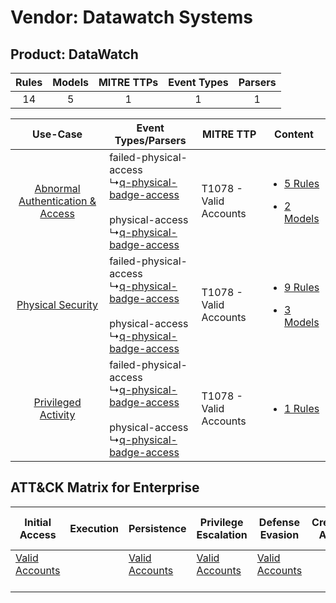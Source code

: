 Vendor: Datawatch Systems
=========================
Product: DataWatch
------------------
| Rules | Models | MITRE TTPs | Event Types | Parsers |
|:-----:|:------:|:----------:|:-----------:|:-------:|
|  14   |   5    |     1      |      1      |    1    |

|    Use-Case    | Event Types/Parsers    | MITRE TTP    | Content    |
|:----:| ---- | ---- | ---- |
| [Abnormal Authentication & Access](../../../UseCases/uc_abnormal_authentication_&_access.md) |  failed-physical-access<br> ↳[q-physical-badge-access](Ps/pC_qphysicalbadgeaccess.md)<br><br> physical-access<br> ↳[q-physical-badge-access](Ps/pC_qphysicalbadgeaccess.md)<br> | T1078 - Valid Accounts<br> | [<ul><li>5 Rules</li></ul><ul><li>2 Models</li></ul>](RM/r_m_datawatch_systems_datawatch_Abnormal_Authentication_&_Access.md) |
|    [Physical Security](../../../UseCases/uc_physical_security.md)    |  failed-physical-access<br> ↳[q-physical-badge-access](Ps/pC_qphysicalbadgeaccess.md)<br><br> physical-access<br> ↳[q-physical-badge-access](Ps/pC_qphysicalbadgeaccess.md)<br> | T1078 - Valid Accounts<br> | [<ul><li>9 Rules</li></ul><ul><li>3 Models</li></ul>](RM/r_m_datawatch_systems_datawatch_Physical_Security.md)    |
|    [Privileged Activity](../../../UseCases/uc_privileged_activity.md)    |  failed-physical-access<br> ↳[q-physical-badge-access](Ps/pC_qphysicalbadgeaccess.md)<br><br> physical-access<br> ↳[q-physical-badge-access](Ps/pC_qphysicalbadgeaccess.md)<br> | T1078 - Valid Accounts<br> | [<ul><li>1 Rules</li></ul>](RM/r_m_datawatch_systems_datawatch_Privileged_Activity.md)    |

ATT&CK Matrix for Enterprise
----------------------------
| Initial Access                                                      | Execution | Persistence                                                         | Privilege Escalation                                                | Defense Evasion                                                     | Credential Access | Discovery | Lateral Movement | Collection | Command and Control | Exfiltration | Impact |
| ------------------------------------------------------------------- | --------- | ------------------------------------------------------------------- | ------------------------------------------------------------------- | ------------------------------------------------------------------- | ----------------- | --------- | ---------------- | ---------- | ------------------- | ------------ | ------ |
| [Valid Accounts](https://attack.mitre.org/techniques/T1078)<br><br> |           | [Valid Accounts](https://attack.mitre.org/techniques/T1078)<br><br> | [Valid Accounts](https://attack.mitre.org/techniques/T1078)<br><br> | [Valid Accounts](https://attack.mitre.org/techniques/T1078)<br><br> |                   |           |                  |            |                     |              |        |